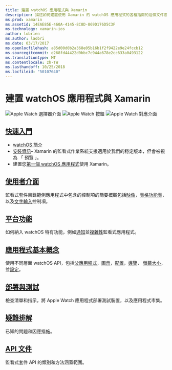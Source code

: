 ```yaml
---
title: 建置 watchOS 應用程式與 Xamarin
description: 描述如何建置使用 Xamarin 的 watchOS 應用程式的各種指南的這個文件連結。 連結的指南會討論開始、 watchOS 使用者介面控制項、 watchOS 功能、 部署和測試和疑難排解
ms.prod: xamarin
ms.assetid: 14EAE85E-460A-4145-8C8D-869D176D5C3F
ms.technology: xamarin-ios
author: lobrien
ms.author: laobri
ms.date: 03/17/2017
ms.openlocfilehash: a85d00d0b2a368e05b16b1f2f9422e9e24fccb12
ms.sourcegitcommit: e268fd44422d0bbc7c944a678e2cc633a0493122
ms.translationtype: MT
ms.contentlocale: zh-TW
ms.lasthandoff: 10/25/2018
ms.locfileid: "50107640"
---
```

# <a name="building-watchos-apps-with-xamarin"></a>建置 watchOS 應用程式與 Xamarin

![Apple Watch 選擇器介面](images/watch1.png) ![Apple Watch 按鈕](images/watch2.png) ![Apple Watch 對應介面](images/watch3.png)

<!-- watch images courtesy of http://infinitapps.com/bezel/ -->

##  <a name="getting-startedioswatchosget-startedindexmd"></a>[快速入門](~/ios/watchos/get-started/index.md)

* [watchOS 簡介](~/ios/watchos/get-started/intro-to-watchos.md)
* [安裝資訊](~/ios/watchos/get-started/installation.md)– Xamarin 的監看式作業系統支援適用於我們的穩定版本，但會被視為 「 預覽 」。
* 建置您[第一個 watchOS 應用程式](~/ios/watchos/get-started/hello-watch.md)使用 Xamarin。

##  <a name="user-interfaceioswatchosuser-interfaceindexmd"></a>[使用者介面](~/ios/watchos/user-interface/index.md)

監看式套件目錄範例應用程式中包含的控制項的簡要概觀包括[映像](~/ios/watchos/user-interface/image.md)，[表格](~/ios/watchos/user-interface/menu.md)[功能表](~/ios/watchos/user-interface/menu.md)，以及[文字輸入](~/ios/watchos/user-interface/text-input.md)控制項。

## <a name="platform-featuresplatformindexmd"></a>[平台功能](platform/index.md)

如何納入 watchOS 特有功能，例如[通知](~/ios/watchos/platform/notifications.md)並[複雜性](~/ios/watchos/platform/complications.md)監看式應用程式。

##  <a name="app-fundamentalsioswatchosapp-fundamentalsindexmd"></a>[應用程式基本概念](~/ios/watchos/app-fundamentals/index.md)

使用不同層面 watchOS API，包括[父應用程式](~/ios/watchos/app-fundamentals/parent-app.md)，[圖示](~/ios/watchos/app-fundamentals/icons.md)，[配置](~/ios/watchos/app-fundamentals/layout.md)，[導覽](~/ios/watchos/app-fundamentals/navigation.md)， [螢幕大小](~/ios/watchos/app-fundamentals/screen-sizes.md)，並[設定](~/ios/watchos/app-fundamentals/settings.md)。

##  <a name="deployment-and-testingioswatchosdeploy-testindexmd"></a>[部署與測試](~/ios/watchos/deploy-test/index.md)

檢查清單和指示，將 Apple Watch 應用程式部署測試裝置，以及應用程式市集。

##  <a name="troubleshootingioswatchostroubleshootingmd"></a>[疑難排解](~/ios/watchos/troubleshooting.md)

已知的問題和因應措施。

##  <a name="api-documentationhttpsdeveloperxamarincomapinamespacewatchkit"></a>[API 文件](https://developer.xamarin.com/api/namespace/WatchKit/)

監看式套件 API 的類別和方法涵蓋範圍。
